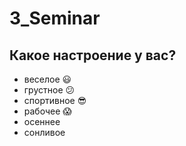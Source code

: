 # 3_Seminar

## Какое настроение у вас?
* веселое :smiley:
* грустное :confused:
* спортивное :sunglasses:
* рабочее :scream:
* осеннее
* сонливое
